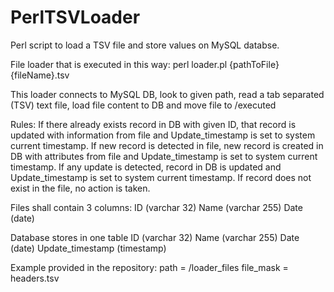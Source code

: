 # PerlTSVLoader
Perl script to load a TSV file and store values on MySQL databse. 

File loader that is executed in this way:
perl loader.pl {pathToFile} {fileName}.tsv 

This loader connects to MySQL DB, look to given path, read a tab separated (TSV) text file, load file content to DB and move file to /executed

Rules:
If there already exists record in DB with given ID, that record is updated with information from file and Update_timestamp is set to system current timestamp.
If new record is detected in file, new record is created in DB with attributes from file and Update_timestamp is set to system current timestamp.
If any update is detected, record in DB is updated and Update_timestamp is set to system current timestamp.
If record does not exist in the file, no action is taken.

Files shall contain 3 columns:
ID (varchar 32)
Name (varchar 255)
Date (date)

Database stores in one table
ID (varchar 32)
Name (varchar 255)
Date (date)
Update_timestamp (timestamp)

Example provided in the repository:
path = /loader_files
file_mask = headers.tsv 
